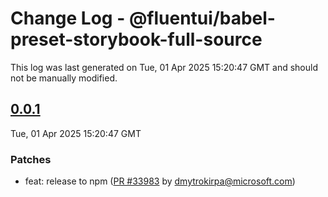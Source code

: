 # Change Log - @fluentui/babel-preset-storybook-full-source

This log was last generated on Tue, 01 Apr 2025 15:20:47 GMT and should not be manually modified.

<!-- Start content -->

## [0.0.1](https://github.com/microsoft/fluentui/tree/@fluentui/babel-preset-storybook-full-source_v0.0.1)

Tue, 01 Apr 2025 15:20:47 GMT

### Patches

- feat: release to npm ([PR #33983](https://github.com/microsoft/fluentui/pull/33983) by dmytrokirpa@microsoft.com)
